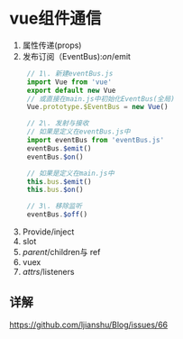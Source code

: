 # vue组件通信
1. 属性传递(props)
2. 发布订阅（EventBus):$on/$emit
   ```javascript
    // 1\. 新建eventBus.js
    import Vue from 'vue'
    export default new Vue
    // 或直接在main.js中初始化EventBus(全局)
    Vue.prototype.$EventBus = new Vue()

    // 2\. 发射与接收
    // 如果是定义在eventBus.js中
    import eventBus from 'eventBus.js'
    eventBus.$emit()
    eventBus.$on()

    // 如果是定义在main.js中
    this.bus.$emit()
    this.bus.$on()

    // 3\. 移除监听
    eventBus.$off()
   ```
3. Provide/inject
4. slot
5. $parent/$children与 ref
6. vuex
7. $attrs/$listeners

## 详解
https://github.com/ljianshu/Blog/issues/66